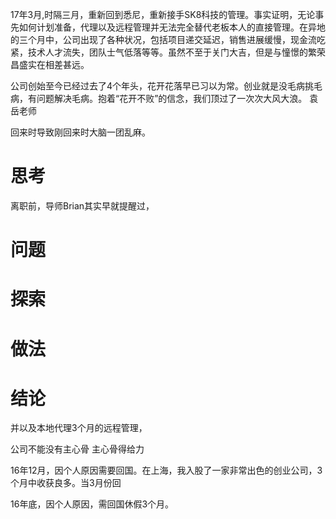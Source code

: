 17年3月,时隔三月，重新回到悉尼，重新接手SK8科技的管理。事实证明，无论事先如何计划准备，代理以及远程管理并无法完全替代老板本人的直接管理。在异地的三个月中，公司出现了各种状况，包括项目递交延迟，销售进展缓慢，现金流吃紧，技术人才流失，团队士气低落等等。虽然不至于关门大吉，但是与憧憬的繁荣昌盛实在相差甚远。

公司创始至今已经过去了4个年头，花开花落早已习以为常。创业就是没毛病挑毛病，有问题解决毛病。抱着“花开不败”的信念，我们顶过了一次次大风大浪。
袁岳老师

回来时导致刚回来时大脑一团乱麻。

# 思考

离职前，导师Brian其实早就提醒过，

# 问题

# 探索

# 做法

# 结论



并以及本地代理3个月的远程管理，

公司不能没有主心骨
主心骨得给力

16年12月，因个人原因需要回国。在上海，我入股了一家非常出色的创业公司，3个月中收获良多。当3月份回

16年底，因个人原因，需回国休假3个月。
